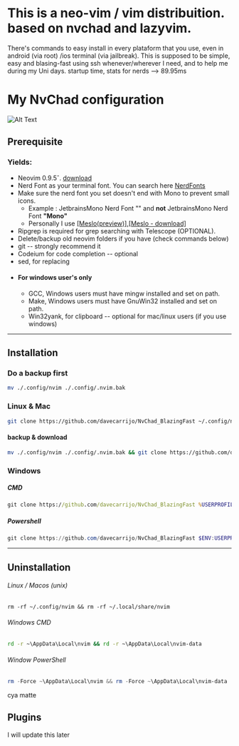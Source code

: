 # This is a neo-vim / vim distribuition. based on nvchad and lazyvim.
There's commands to easy install in every plataform that you use, even in android (via root) /ios terminal (via jailbreak).
This is supposed to be simple, easy and blasing-fast using ssh whenever/wherever I need, and to help me during my Uni days.
 startup time, stats for nerds --> 89.95ms 

# My NvChad configuration
![Alt Text](https://media0.giphy.com/media/v1.Y2lkPTc5MGI3NjExZG1uajZqb21rMTV5dXUyaTB1d3ZuN2hzNjE1MTE5ZTZodTN3eTY3ZSZlcD12MV9pbnRlcm5hbF9naWZfYnlfaWQmY3Q9Zw/JNFMqgqtcrwwk27Z3f/source.gif)


## Prerequisite

### Yields:
- Neovim 0.9.5ˆ. [download](https://github.com/neovim/neovim/blob/master/INSTALL.md)
- Nerd Font as your terminal font. You can search here [NerdFonts](https://www.nerdfonts.com/)
- Make sure the nerd font you set doesn't end with Mono to prevent small icons.
  - Example : JetbrainsMono Nerd Font "" and **not** JetbrainsMono Nerd Font **"Mono"**
  - Personally I use [[Meslo(preview)]](https://www.programmingfonts.org/#meslo),[[Meslo - download]](https://github.com/ryanoasis/nerd-fonts/releases/download/v3.2.1/Meslo.zip)
- Ripgrep is required for grep searching with Telescope (OPTIONAL).
- Delete/backup old neovim folders if you have (check commands below)
- git -- strongly recommend it
- Codeium for code completion -- optional
- sed, for replacing
- #### For windows user's only
  - GCC, Windows users must have mingw installed and set on path.
  - Make, Windows users must have GnuWin32 installed and set on path.
  - Win32yank, for clipboard -- optional for mac/linux users (if you use windows)

___
## Installation

### Do a backup first
````bash
mv ./.config/nvim ./.config/.nvim.bak
````

### Linux & Mac

```bash
git clone https://github.com/davecarrijo/NvChad_BlazingFast ~/.config/nvim && nvim
```
#### backup & download
```bash
mv ./.config/nvim ./.config/.nvim.bak && git clone https://github.com/davecarrijo/NvChad_BlazingFast ~/.config/nvim && nvim
```

### Windows
##### CMD
```cmd
git clone https://github.com/davecarrijo/NvChad_BlazingFast %USERPROFILE%\AppData\Local\nvim && nvim
```
##### Powershell
```powershell
git clone https://github.com/davecarrijo/NvChad_BlazingFast $ENV:USERPROFILE\AppData\Local\nvim && nvim
```
____
## Uninstallation

###### Linux / Macos (unix)
```shell
rm -rf ~/.config/nvim && rm -rf ~/.local/share/nvim
```
###### Windows CMD
```cmd
rd -r ~\AppData\Local\nvim && rd -r ~\AppData\Local\nvim-data
```
###### Window PowerShell
```powershell
rm -Force ~\AppData\Local\nvim && rm -Force ~\AppData\Local\nvim-data
```
cya matte

## Plugins
I will update this later
